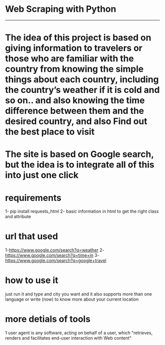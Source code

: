 # Web Scraping with Python
---------------------------------------------------------------------------------------------------

# The idea of this project is based on giving information to travelers or those who are familiar with the country from knowing the simple things about each country, including the country’s weather if it is cold and so on.. and also knowing the time difference between them and the desired country, and also Find out the best place to visit

# The site is based on Google search, but the idea is to integrate all of this into just one click

# requirements
 1- pip install requests_html
 2- basic information in html to get the right class and attribute

 # url that used 
 1-https://www.google.com/search?q=weather
 2-https://www.google.com/search?q=time+in
 3-https://www.google.com/search?q=google+travel        

 # how to use it
just run it and type and city you want and it also supports more than one language
or write (now) to know more about your current location

# more detials of tools 
1 user agent is any software, acting on behalf of a user, which "retrieves, renders and facilitates end-user interaction with Web content"
